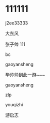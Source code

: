 # 111111
j2ee33333

大东风


张子帅 111


bc


gaoyansheng


毕帅帅到此一游~~~


gaoyansheng


zlp 
 

youqizhi


游启志



